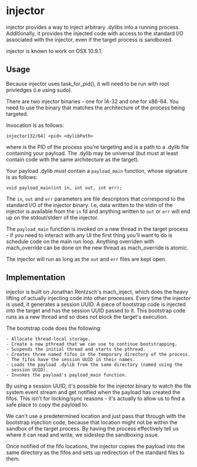 injector
========

injector provides a way to inject arbitrary .dylibs into a running process.
Additionally, it provides the injected code with access to the standard I/O
associated with the injector, even if the target process is sandboxed.

injector is known to work on OSX 10.9.1.

Usage
-----

Because injector uses task_for_pid(), it will need to be run with root
privledges (i.e using sudo).

There are two injector binaries - one for IA-32 and one for x86-64.
You need to use the binary that matches the architecture of the process
being targeted.

Invocation is as follows:

    injector[32/64] <pid> <dylibPath>

where <pid> is the PID of the process you're targeting and <dylibPath>
is a path to a .dylib file containing your payload. The .dylib may be
universal (but must at least contain code with the same architecture
as the target).

Your payload .dylib *must* contain a `payload_main` function, whose signature
is as follows:

    void payload_main(int in, int out, int err);

The `in`, `out` and `err` parameters are file descriptors that correspond to
the standard I/O of the injector binary. I.e, data written to the stdin of the
injector is available from the `in` fd and anything written to `out` or `err`
will end up on the stdout/stderr of the injector.

The `payload_main` function is invoked on a new thread in the target process -
if you need to interact with any UI the first thing you'll want to do is
schedule code on the main run loop. Anything overriden with mach_override can
be done on the new thread as mach_override is atomic.

The injector will run as long as the `out` and `err` files are kept open.

Implementation
--------------

injector is built on Jonathan Rentzsch's mach_inject, which does the heavy
lifting of actually injecting code into other processes. Every time the
injector is used, it generates a session UUID. A piece of bootstrap code
is injected into the target and has the session UUID passed to it. This
bootstrap code runs as a new thread and so does not block the target's
execution.

The bootstrap code does the following:

    - Allocate thread-local storage.
    - Create a new pthread that we can use to continue bootstrapping.
    - Suspends the initial thread and starts the pthread.
    - Creates three named fifos in the temporary directory of the process.
      The fifos have the session UUID in their names.
    - Loads the payload .dylib from the same directory (named using the
      session UUID).
    - Invokes the payload's payload_main function.

 By using a session UUID, it's possible for the injector binary to watch the
 file system event stream and get notified when the payload has created the
 fifos. This isn't for locking/sync reasons - it's actually to allow us to
 find a safe place to copy the payload to. 

 We can't use a predetermined location and just pass that through with the 
 bootstrap injection code, because that location might not be within the
 sandbox of the target process. By having the process effectively tell us 
 where it can read and write, we sidestep the sandboxing issue.

 Once notified of the fifo locations, the injector copies the payload into
 the same directory as the fifos and sets up redirection of the standard files
 to them.
